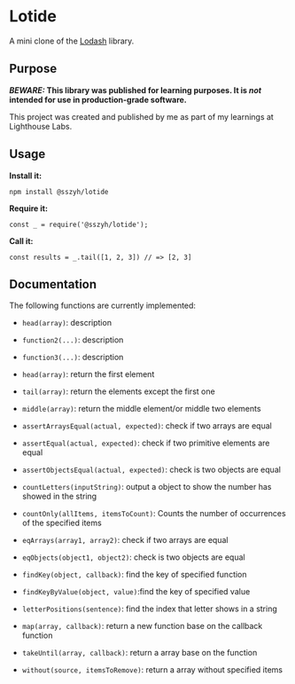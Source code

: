 # Lotide

A mini clone of the [Lodash](https://lodash.com) library.

## Purpose

**_BEWARE:_ This library was published for learning purposes. It is _not_ intended for use in production-grade software.**

This project was created and published by me as part of my learnings at Lighthouse Labs. 

## Usage

**Install it:**

`npm install @sszyh/lotide`

**Require it:**

`const _ = require('@sszyh/lotide');`

**Call it:**

`const results = _.tail([1, 2, 3]) // => [2, 3]`

## Documentation

The following functions are currently implemented:

* `head(array)`: description
* `function2(...)`: description
* `function3(...)`: description

* `head(array)`: return the first element
* `tail(array)`: return the elements except the first one
* `middle(array)`: return the middle element/or middle two elements
* `assertArraysEqual(actual, expected)`: check if two arrays are equal
* `assertEqual(actual, expected)`: check if two primitive elements are equal
* `assertObjectsEqual(actual, expected)`: check is two objects are equal
* `countLetters(inputString)`: output a object to show the number has showed in the string
* `countOnly(allItems, itemsToCount)`: Counts the number of occurrences of the specified items
* `eqArrays(array1, array2)`: check if two arrays are equal
* `eqObjects(object1, object2)`: check is two objects are equal
* `findKey(object, callback)`: find the key of specified function
* `findKeyByValue(object, value)`:find the key of specified value
* `letterPositions(sentence)`: find the index that letter shows in a string
* `map(array, callback)`: return a new function base on the callback function
* `takeUntil(array, callback)`: return a array base on the function
* `without(source, itemsToRemove)`: return a array without specified items